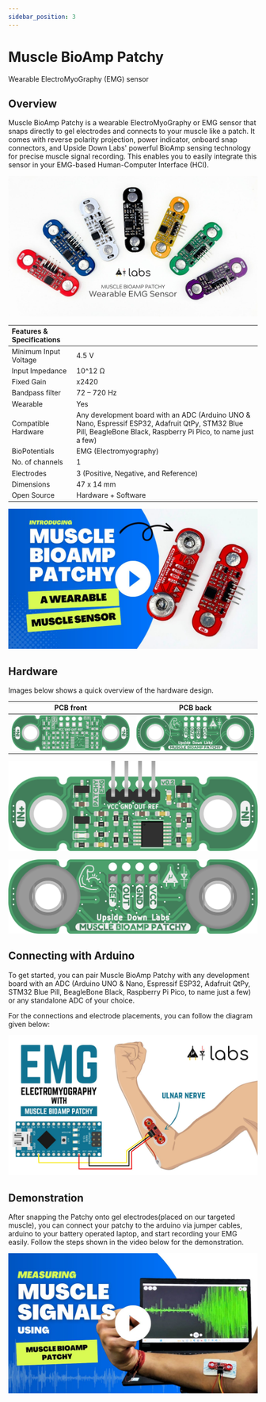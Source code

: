 ```yaml
---
sidebar_position: 3
---
```


# Muscle BioAmp Patchy
Wearable ElectroMyoGraphy (EMG) sensor

## Overview

Muscle BioAmp Patchy is a wearable ElectroMyoGraphy or EMG sensor that snaps directly to gel electrodes and connects to your muscle like a patch. It comes with reverse polarity projection, power indicator, onboard snap connectors, and Upside Down Labs' powerful BioAmp sensing technology for precise muscle signal recording. This enables you to easily integrate this sensor in your EMG-based Human-Computer Interface (HCI).

![Muscle BioAmp Patchy](img/Muscle%20BioAmp%20Patchy/Patchy-All-Colors.jpg) 

| Features & Specifications ||
| :------- | :-------- |
|Minimum Input Voltage|4.5 V|
|Input Impedance|10^12 Ω|
|Fixed Gain|x2420|
|Bandpass filter|72 – 720 Hz|
|Wearable|Yes|
|Compatible Hardware|Any development board with an ADC (Arduino UNO & Nano, Espressif ESP32, Adafruit QtPy, STM32 Blue Pill, BeagleBone Black, Raspberry Pi Pico, to name just a few)|
|BioPotentials|EMG (Electromyography)|
|No. of channels|1|
|Electrodes|3 (Positive, Negative, and Reference)|
|Dimensions|47 x 14 mm|
|Open Source|Hardware + Software|

[![Muscle BioAmp Patchy](img/Muscle%20BioAmp%20Patchy/patchy_Intro_YT.jpg)](https://www.youtube.com/watch?v=qRKU_HvapDE&)

## Hardware
Images below shows a quick overview of the hardware design.

| PCB front | PCB back |
| :-------: | :--------: |
| ![Muscle BioAmp Patchy](img/Muscle%20BioAmp%20Patchy/PCB-Front.png) | ![Muscle BioAmp Patchy](img/Muscle%20BioAmp%20Patchy/PCB-Back.png) |

![Muscle BioAmp Patchy](img/Muscle%20BioAmp%20Patchy/Muscle-BioAmp-Patchy-Assembled-Front.png)

![Muscle BioAmp Patchy](img/Muscle%20BioAmp%20Patchy/Muscle-BioAmp-Patchy-Assembled-Back.png) 



## Connecting with Arduino

To get started, you can pair Muscle BioAmp Patchy with any development board with an ADC (Arduino UNO & Nano, Espressif ESP32, Adafruit QtPy, STM32 Blue Pill, BeagleBone Black, Raspberry Pi Pico, to name just a few) or any standalone ADC of your choice.

For the connections and electrode placements, you can follow the diagram given below:

![Muscle BioAmp Patchy Connections](img/Muscle%20BioAmp%20Patchy/Patchy-Arduino-Connections.jpg)


## Demonstration

After snapping the Patchy onto gel electrodes(placed on our targeted muscle), you can connect your patchy to the arduino via jumper cables, arduino to your battery operated laptop, and start recording your EMG easily. Follow the steps shown in the video below for the demonstration.

[![Muscle BioAmp Patchy](img/Muscle%20BioAmp%20Patchy/patchy_demo_thumbnail.jpg)](https://www.youtube.com/watch?v=4dnCX3U7LS8&)